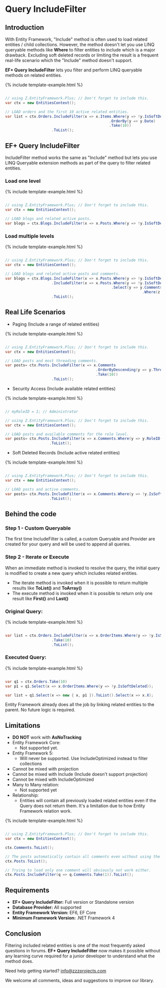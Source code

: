 # Query IncludeFilter

## Introduction

With Entity Framework, "Include" method is often used to load related entities / child collections. However, the method doesn't let you use LINQ queryable methods like **Where** to filter entities to include which is a major drawback. Excluding soft deleted records or limiting the result is a frequent real-life scenario which the "Include" method doesn't support.

**EF+ Query IncludeFilter** lets you filter and perform LINQ queryable methods on related entities.

{% include template-example.html %} 
```csharp

// using Z.EntityFramework.Plus; // Don't forget to include this.
var ctx = new EntitiesContext();

// LOAD orders and the first 10 active related entities.
var list = ctx.Orders.IncludeFilter(x => x.Items.Where(y => !y.IsSoftDeleted)
                                               .OrderBy(y => y.Date)
                                               .Take(10))
                     .ToList();

```

## EF+ Query IncludeFilter

IncludeFilter method works the same as "Include" method but lets you use LINQ Queryable extension methods as part of the query to filter related entities.

### Load one level

{% include template-example.html %} 
```csharp

// using Z.EntityFramework.Plus; // Don't forget to include this.
var ctx = new EntitiesContext();

// LOAD blogs and related active posts.
var blogs = ctx.Blogs.IncludeFilter(x => x.Posts.Where(y => !y.IsSoftDeleted)).ToList();

```

### Load multiple levels

{% include template-example.html %} 
```csharp

// using Z.EntityFramework.Plus; // Don't forget to include this.
var ctx = new EntitiesContext();

// LOAD blogs and related active posts and comments.
var blogs = ctx.Blogs.IncludeFilter(x => x.Posts.Where(y => !y.IsSoftDeleted))
                     .IncludeFilter(x => x.Posts.Where(y => !y.IsSoftDeleted)
                                                .Select(y => y.Comments
                                                              .Where(z => !z.IsSoftDeleted)))
                     .ToList();

```

## Real Life Scenarios

 - Paging (Include a range of related entities)

{% include template-example.html %} 
```csharp

// using Z.EntityFramework.Plus; // Don't forget to include this.
var ctx = new EntitiesContext();

// LOAD posts and most threading comments.
var posts= ctx.Posts.IncludeFilter(x => x.Comments
                                         .OrderByDescending(y => y.ThreadingScore)
                                         .Take(10))
                     .ToList();

```

- Security Access (Include available related entities)

{% include template-example.html %} 
```csharp

// myRoleID = 1; // Administrator

// using Z.EntityFramework.Plus; // Don't forget to include this.
var ctx = new EntitiesContext();

// LOAD posts and available comments for the role level.
var posts= ctx.Posts.IncludeFilter(x => x.Comments.Where(y => y.RoleID >= myRoleID))
                    .ToList();

```

 - Soft Deleted Records (Include active related entities)

{% include template-example.html %} 
```csharp

// using Z.EntityFramework.Plus; // Don't forget to include this.
var ctx = new EntitiesContext();

// LOAD posts and active comments.
var posts= ctx.Posts.IncludeFilter(x => x.Comments.Where(y => !y.IsSoftDeleted))
                    .ToList();

```

## Behind the code

### Step 1 - Custom Queryable

The first time IncludeFilter is called, a custom Queryable and Provider are created for your query and will be used to append all queries.

### Step 2 - Iterate or Execute

When an immediate method is invoked to resolve the query, the initial query is modified to create a new query which includes related entities.

 - The iterate method is invoked when it is possible to return multiple results like **ToList()** and **ToArray()**
 - The execute method is invoked when it is possible to return only one result like **First()** and **Last()**

### Original Query:

{% include template-example.html %} 
```csharp

var list = ctx.Orders.IncludeFilter(x => x.OrderItems.Where(y => !y.IsSoftDeleted))
                     .Take(10)
                     .ToList();

```

### Executed Query:

{% include template-example.html %} 
```csharp

var q1 = ctx.Orders.Take(10)
var p1 = q1.Select(x => x.OrderItems.Where(y => !y.IsSoftDeleted));

var list = q1.Select(x => new { x, p1 }).ToList().Select(x => x.X);

```

Entity Framework already does all the job by linking related entities to the parent. No future logic is required.

## Limitations

 - **DO NOT** work with **AsNoTracking**
 - Entity Framework Core:
   - Not supported yet.
 - Entity Framework 5:
   - Will never be supported. Use IncludeOptimized instead to filter collections
 - Cannot be mixed with projection
 - Cannot be mixed with Include (Include doesn't support projection)
 - Cannot be mixed with IncludeOptimized
 - Many to Many relation:
   - Not supported yet
 - Relationship:
   - Entities will contain all previously loaded related entities even if the Query does not return them. It's a limitation due to how Entity Framework relation work.

{% include template-example.html %} 
```csharp

// using Z.EntityFramework.Plus; // Don't forget to include this.
var ctx = new EntitiesContext();

ctx.Comments.ToList();

// The posts automatically contain all comments even without using the "Include" method.
ctx.Posts.ToList();

// Trying to load only one comment will obviously not work either.
ctx.Posts.IncludeFilter(q => q.Comments.Take(1)).ToList();

```

## Requirements

 - **EF+ Query IncludeFilter:** Full version or Standalone version
 - **Database Provider:** All supported
 - **Entity Framework Version:** EF6, EF Core
 - **Minimum Framework Version:** .NET Framework 4

## Conclusion

Filtering included related entities is one of the most frequently asked questions in forums. **EF+ Query IncludeFilter** now makes it possible without any learning curve required for a junior developer to understand what the method does.

Need help getting started? [info@zzzprojects.com](mailto:info@zzzprojects.com)

We welcome all comments, ideas and suggestions to improve our library.
